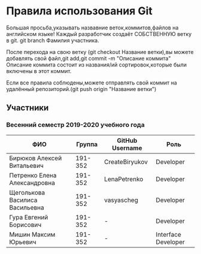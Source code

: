 ﻿# Правила использования Git

Большая просьба,указывать назвавние веток,коммитов,файлов на английском языке!
Каждый разработчик создаёт СОБСТВЕННУЮ ветку в git. git branch Фамилия участника.

После перехода на свою ветку (git checkout Название ветки),вы можете добавлять свой файл,git add,git commit -m "Описание коммита"
Описание коммита состоит из названия/ий сортировок,которые были включены в этот коммит.

Если все правила соблюдены,можете отправлять свой коммит на удалённый репозиторий.(git push origin "Название ветки")
## Участники 

### Весенний семестр 2019-2020 учебного года

| ФИО  | Группа | GitHub Username | Роль |
|---|---|---|---|
| Бирюков Алексей Витальевич     | 191-352 | CreateBiryukov   | Developer |
| Петренко Елена Александровна   | 191-352 | LenaPetrenko     | Developer |
| Щеголькова Василиса Васильевна | 191-352 | vasyascheg       | Developer |
| Гура Евгений Борисович         | 191-352 |       -          | Developer |
| Мишин Максим Юрьевич           | 191-352 |        -         | Interface Developer |
